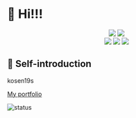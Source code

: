 # :wave: Hi!!!

<div align="center">
<img src="https://img.shields.io/badge/age-17-9cf.svg?style=flat-square"></img>
<img src="https://img.shields.io/badge/たけのこ派orきのこ派-平和主義-success.svg?style=flat-square"></img><br>
<img src="https://img.shields.io/badge/OS-macOS-critical.svg?style=flat-square"></img>
<img src="https://img.shields.io/badge/Apple-respect-orange.svg?style=flat-square&logo=Apple"></img>
<img src="https://img.shields.io/badge/Mac-Love-ff69b4.svg?style=flat-square"></img><br>
</div>

## :tada: Self-introduction

kosen19s

[My portfolio](https://tyautyau56.netlify.app)

![status](https://github-profile-trophy.vercel.app/?username=tyautyau56&row=2&column=4)
